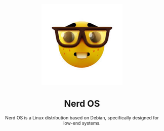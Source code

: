 <p align="center">
    <a href="https://raw.githubusercontent.com/LessPlum3393/NerdOS/refs/heads/main/images/output.jpg">
        <img src="https://raw.githubusercontent.com/LessPlum3393/NerdOS/refs/heads/main/images/nerd.png" alt="Nerd OS" width="256" height="256">
    </a>
</p>

<h1 align="center">Nerd OS</h1>
<p align="center">Nerd OS is a Linux distribution based on Debian, specifically designed for low-end systems.</p>
